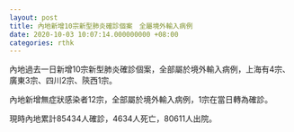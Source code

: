 ```yaml
---
layout: post
title: 內地新增10宗新型肺炎確診個案　全屬境外輸入病例
date: 2020-10-03 10:07:14.000000000 +08:00
categories: rthk
---
```


內地過去一日新增10宗新型肺炎確診個案，全部屬於境外輸入病例，上海有4宗、廣東3宗、四川2宗、陝西1宗。

內地新增無症狀感染者12宗，全部屬於境外輸入病例，1宗在當日轉為確診。

現時內地累計85434人確診，4634人死亡，80611人出院。
